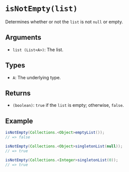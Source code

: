 # `isNotEmpty(list)`

Determines whether or not the `list` is not `null` or empty.

## Arguments

* `list (List<A>)`: The list.

## Types

* `A`: The underlying type.

## Returns

* `(boolean)`: `true` if the `list` is empty; otherwise, `false`.

## Example

```java
isNotEmpty(Collections.<Object>emptyList());
// => false

isNotEmpty(Collections.<Object>singletonList(null));
// => true

isNotEmpty(Collections.<Integer>singletonList(0));
// => true
```
